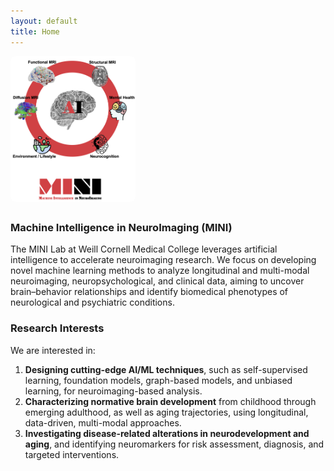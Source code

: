 ```yaml
---
layout: default
title: Home
---
```


<style>
.lab-container {
  display: flex;
  align-items: flex-start;
  gap: 30px;
  flex-wrap: wrap;
  margin-bottom: 2em;
}
.lab-image {
  flex: 0 0 200px;
}
.lab-image img {
  width: 100%;
  height: auto;
  border-radius: 8px;
}
</style>

<div class="lab-container">
  <div class="lab-image">
    <img src="images/research.png" alt="Research Image">
  </div>

  <!-- Close HTML div before using Markdown for text -->
</div>

<!-- Now you can safely use Markdown formatting again -->

### Machine Intelligence in NeuroImaging (MINI)

The MINI Lab at Weill Cornell Medical College leverages artificial intelligence to accelerate neuroimaging research. We focus on developing novel machine learning methods to analyze longitudinal and multi-modal neuroimaging, neuropsychological, and clinical data, aiming to uncover brain–behavior relationships and identify biomedical phenotypes of neurological and psychiatric conditions.

### Research Interests

We are interested in:

1. **Designing cutting-edge AI/ML techniques**, such as self-supervised learning, foundation models, graph-based models, and unbiased learning, for neuroimaging-based analysis.  
2. **Characterizing normative brain development** from childhood through emerging adulthood, as well as aging trajectories, using longitudinal, data-driven, multi-modal approaches.  
3. **Investigating disease-related alterations in neurodevelopment and aging**, and identifying neuromarkers for risk assessment, diagnosis, and targeted interventions.
